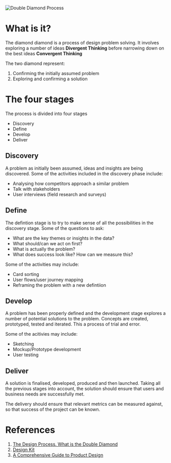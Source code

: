 <!-- Title:Double Diamond Design Process -->

![Double Diamond Process](https://www.designcouncil.org.uk/sites/default/files/styles/dc_-_wysiwyg_-_smart_embed/public/assets/images/Double-Diamond-A3-for-publication-A-2000px_1.png?itok=uw0EBs5E)

# What is it?
The diamond diamond is a process of design problem solving. It involves exploring a number of ideas **Divergent Thinking** before narrowing down on the best ideas **Convergent Thinking**

The two diamond represent:
1. Confirming the initially assumed problem
2. Exploring and confirming a solution 

# The four stages
The process is divided into four stages

* Discovery
* Define
* Develop
* Deliver

## Discovery
A problem as initially been assumed, ideas and insights are being discovered. Some of the activities included in the discovery phase include:
* Analysing how competitors approach a similar problem
* Talk with stakeholders
* User interviews (field research and surveys)

## Define
The defintion stage is to try to make sense of all the possibilities in the discovery stage. Some of the questions to ask:
* What are the key themes or insights in the data?
* What should/can we act on first?
* What is actually the problem?
* What does success look like? How can we measure this?

Some of the activities may include:
* Card sorting
* User flows/user journey mapping
* Reframing the problem with a new defintiion

## Develop
A problem has been properly defined and the development stage explores a number of potential solutions to the problem. Concepts are created, prototyped, tested and iterated. This a process of trial and error.

Some of the acitivies may include:
* Sketching
* Mockup/Prototype development
* User testing

## Deliver
A solution is finalised, developed, produced and then launched. Taking all the previous stages into account, the solution should ensure that users and business needs are successfully met.

The delivery should ensure that relevant metrics can be measured against, so that success of the project can be known.


# References
1. [The Design Process. What is the Double Diamond](https://www.designcouncil.org.uk/news-opinion/design-process-what-double-diamond)
2. [Design Kit](http://www.designkit.org/)
3. [A Comprehensive Guide to Product Design](https://www.smashingmagazine.com/2018/01/comprehensive-guide-product-design/)

